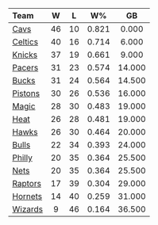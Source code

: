 | Team                            |  W  |  L  |  W%   |   GB   |
|:--------------------------------|:---:|:---:|:-----:|:------:|
| [Cavs](/r/clevelandcavs)        | 46  | 10  | 0.821 | 0.000  |
| [Celtics](/r/bostonceltics)     | 40  | 16  | 0.714 | 6.000  |
| [Knicks](/r/NYKnicks)           | 37  | 19  | 0.661 | 9.000  |
| [Pacers](/r/pacers)             | 31  | 23  | 0.574 | 14.000 |
| [Bucks](/r/MkeBucks)            | 31  | 24  | 0.564 | 14.500 |
| [Pistons](/r/DetroitPistons)    | 30  | 26  | 0.536 | 16.000 |
| [Magic](/r/OrlandoMagic)        | 28  | 30  | 0.483 | 19.000 |
| [Heat](/r/heat)                 | 26  | 28  | 0.481 | 19.000 |
| [Hawks](/r/AtlantaHawks)        | 26  | 30  | 0.464 | 20.000 |
| [Bulls](/r/chicagobulls)        | 22  | 34  | 0.393 | 24.000 |
| [Philly](/r/sixers)             | 20  | 35  | 0.364 | 25.500 |
| [Nets](/r/GoNets)               | 20  | 35  | 0.364 | 25.500 |
| [Raptors](/r/torontoraptors)    | 17  | 39  | 0.304 | 29.000 |
| [Hornets](/r/CharlotteHornets)  | 14  | 40  | 0.259 | 31.000 |
| [Wizards](/r/washingtonwizards) |  9  | 46  | 0.164 | 36.500 |